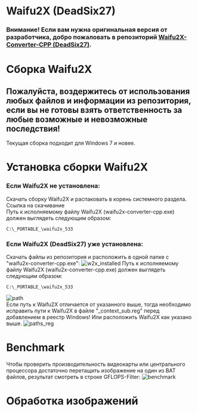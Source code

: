 # Waifu2X (DeadSix27)
### Внимание! Если вам нужна оригинальная версия от разработчика, добро пожаловать в репозиторий [Waifu2X-Converter-CPP (DeadSix27)](https://github.com/DeadSix27/waifu2x-converter-cpp).
# Сборка Waifu2X
## Пожалуйста, воздержитесь от использования любых файлов и информации из репозитория, если вы не готовы взять ответственность за любые возможные и невозможные последствия!
Текущая сборка подходит для Windows 7 и новее.
# Установка сборки Waifu2X
### Если Waifu2X не установлена:
Скачать сборку Waifu2X и распаковать в корень системного разделa.\
Ссылка на скачивание\
Путь к исполняемому файлу Waifu2X (waifu2x-converter-cpp.exe) должен выглядеть следующим образом:
```
C:\_PORTABLE_\waifu2x_533
```
### Если Waifu2X (DeadSix27) уже установлена:
Скачать файлы из репозитория и расположить в одной папке с "waifu2x-converter-cpp.exe":
![w2x_installed](https://user-images.githubusercontent.com/19572158/229820214-7a5a9d4a-3ac4-4094-a26f-4dc1b2a4fc2d.png)
Путь к исполняемому файлу Waifu2X (waifu2x-converter-cpp.exe) должен выглядеть следующим образом:
```
C:\_PORTABLE_\waifu2x_533
```
![path](https://user-images.githubusercontent.com/19572158/229793672-831141eb-c717-4b8e-98cc-ed002df4c1d3.png)\
Если путь к Waifu2X отличается от указанного выше, тогда необходимо исправить пути к Waifu2X в файле "_context_sub.reg" перед добавлением в реестр Windows! Или расположить Waifu2X как указано выше.
![paths_reg](https://user-images.githubusercontent.com/19572158/229816300-160ad014-d24c-4a69-b69b-8f62784423c6.png)
# Benchmark
Чтобы проверить производительность видеокарты или центрального процессора достаточно перетащить изображение на один из BAT файлов, результат смотреть в строке GFLOPS-Filter:
![benchmark](https://user-images.githubusercontent.com/19572158/229817764-7f3a4074-ad70-48b6-8ba9-c14bea46994c.png)
# Обработка изображений



